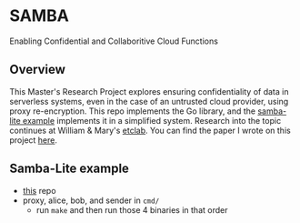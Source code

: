 # SAMBA
Enabling Confidential and Collaboritive Cloud Functions

## Overview
This Master's Research Project explores ensuring confidentiality of data in serverless systems, even in the case of an untrusted cloud provider, using proxy re-encryption. This repo implements the Go library, and the [samba-lite example](#samba-lite-example) implements it in a simplified system. Research into the topic continues at William & Mary's [etclab](https://github.com/etclab). You can find the paper I wrote on this project [here](https://github.com/Matthew-Berthoud/samba-paper).

## Samba-Lite example
- [this](https://github.com/Matthew-Berthoud/pre) repo
- proxy, alice, bob, and sender in `cmd/`
    - run `make` and then run those 4 binaries in that order
 
